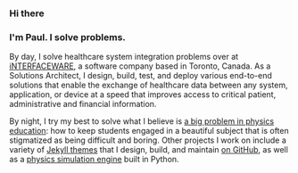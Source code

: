 ### Hi there


### I'm Paul. I solve problems.

By day, I solve healthcare system integration problems over at [iNTERFACEWARE](https://www.interfaceware.com/), a software company based in Toronto, Canada. As a Solutions Architect, I design, build, test, and deploy various end-to-end solutions that enable the exchange of healthcare data between any system, application, or device at a speed that improves access to critical patient, administrative and financial information.

By night, I try my best to solve what I believe is [a big problem in physics education](https://physicsinmotion.ca/): how to keep students engaged in a beautiful subject that is often stigmatized as being difficult and boring. Other projects I work on include a variety of [Jekyll themes](https://github.com/LeNPaul?tab=repositories&q=a+minimalist+jekyll+theme&type=&language=) that I design, build, and maintain [on GitHub](https://github.com/LeNPaul), as well as a [physics simulation engine](https://github.com/LeNPaul/applepy) built in Python.

